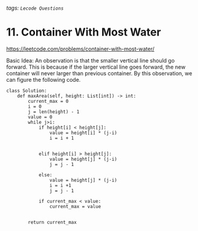 ###### tags: `Lecode Questions`

# 11. Container With Most Water

https://leetcode.com/problems/container-with-most-water/

Basic Idea: An observation is that the smaller vertical line should go forward.  This is because if the larger vertical line goes forward, the new container will never larger than previous container.  By this observation, we can figure the following code.  


```python=
class Solution:
    def maxArea(self, height: List[int]) -> int:
        current_max = 0
        i = 0
        j = len(height) - 1
        value = 0
        while j>i:
            if height[i] < height[j]:
                value = height[i] * (j-i)
                i = i + 1

                    
            elif height[i] > height[j]:
                value = height[j] * (j-i)
                j = j - 1
            
            else:
                value = height[j] * (j-i)
                i = i +1
                j = j - 1
                
            if current_max < value:
                current_max = value    
            
                        
        return current_max
```